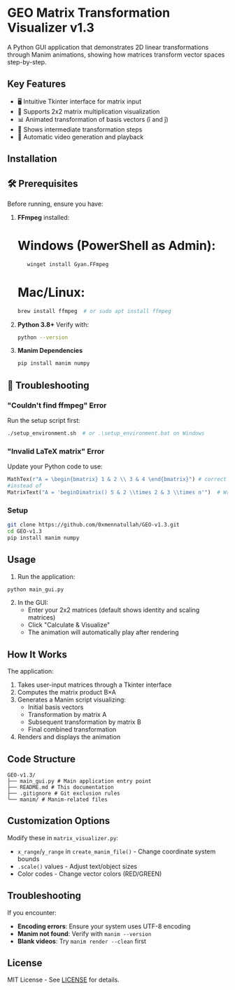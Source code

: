 # GEO Matrix Transformation Visualizer v1.3

A Python GUI application that demonstrates 2D linear transformations through Manim animations, showing how matrices transform vector spaces step-by-step.

## Key Features

- 🖥️ Intuitive Tkinter interface for matrix input
- 🧮 Supports 2x2 matrix multiplication visualization
- 📊 Animated transformation of basis vectors (î and ĵ)
- 🔄 Shows intermediate transformation steps
- 🎥 Automatic video generation and playback

## Installation

## 🛠 Prerequisites

Before running, ensure you have:

1. **FFmpeg** installed:
   # Windows (PowerShell as Admin):
   ```bash
      winget install Gyan.FFmpeg
   ```
   # Mac/Linux:
   ```bash
   brew install ffmpeg  # or sudo apt install ffmpeg
   ```
   
3. **Python 3.8+**
   Verify with:

   ```bash
   python --version
   ```

4. **Manim Dependencies**
   ```bash
   pip install manim numpy
   ```

## 🔧 Troubleshooting

### "Couldn't find ffmpeg" Error
   Run the setup script first:
   ```bash
   ./setup_environment.sh  # or .\setup_environment.bat on Windows
   ```

### "Invalid LaTeX matrix" Error
   Update your Python code to use:
   ```python
   MathTex(r"A = \begin{bmatrix} 1 & 2 \\ 3 & 4 \end{bmatrix}") # correct
#instead of
   MatrixText("A = 'beginDimatrix() 5 & 2 \\times 2 & 3 \\times n'")  # Wrong
   ```

### Setup
   ```bash
   git clone https://github.com/0xmennatullah/GEO-v1.3.git
   cd GEO-v1.3
   pip install manim numpy
   ```

## Usage

1. Run the application:
```bash
python main_gui.py
```

2. In the GUI:
   - Enter your 2x2 matrices (default shows identity and scaling matrices)
   - Click "Calculate & Visualize"
   - The animation will automatically play after rendering

## How It Works

The application:
1. Takes user-input matrices through a Tkinter interface
2. Computes the matrix product B×A
3. Generates a Manim script visualizing:
   - Initial basis vectors
   - Transformation by matrix A
   - Subsequent transformation by matrix B
   - Final combined transformation
4. Renders and displays the animation

## Code Structure

```
GEO-v1.3/
├── main_gui.py # Main application entry point
├── README.md # This documentation
├── .gitignore # Git exclusion rules
└── manim/ # Manim-related files
```

## Customization Options

Modify these in `matrix_visualizer.py`:
- `x_range`/`y_range` in `create_manim_file()` - Change coordinate system bounds
- `.scale()` values - Adjust text/object sizes
- Color codes - Change vector colors (RED/GREEN)

## Troubleshooting

If you encounter:
- **Encoding errors**: Ensure your system uses UTF-8 encoding
- **Manim not found**: Verify with `manim --version`
- **Blank videos**: Try `manim render --clean` first

## License

MIT License - See [LICENSE](LICENSE) for details.

